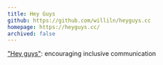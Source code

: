 ```yaml
---
title: Hey Guys
github: https://github.com/williln/heyguys.cc
homepage: https://heyguys.cc/
archived: false
---
```


["Hey guys"](https://heyguys.cc/): encouraging inclusive communication
